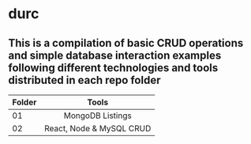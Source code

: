 # durc

## This is a compilation of basic CRUD operations and simple database interaction examples following different technologies and tools distributed in each repo folder

| Folder |          Tools           |
| ------ | :----------------------: |
| 01     |     MongoDB Listings     |
| 02     | React, Node & MySQL CRUD |
